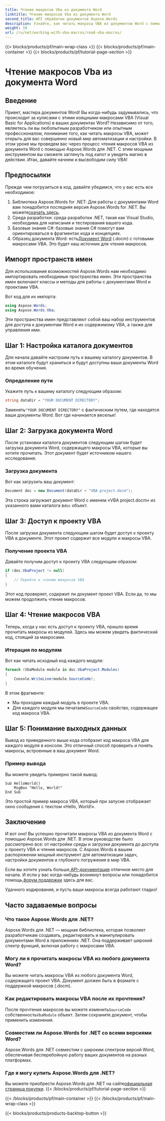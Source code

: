 ```yaml
---
title: Чтение макросов Vba из документа Word
linktitle: Чтение макросов Vba из документа Word
second_title: API обработки документов Aspose.Words
description: Узнайте, как читать макросы VBA из документов Word с помощью Aspose.Words для .NET. Следуйте нашему подробному руководству для бесшовной автоматизации документов!
weight: 10
url: /ru/net/working-with-vba-macros/read-vba-macros/
---
```


{{< blocks/products/pf/main-wrap-class >}}
{{< blocks/products/pf/main-container >}}
{{< blocks/products/pf/tutorial-page-section >}}

# Чтение макросов Vba из документа Word

## Введение

Привет, мастера документов Word! Вы когда-нибудь задумывались, что происходит за кулисами с этими изящными макросами VBA (Visual Basic for Applications) в ваших документах Word? Независимо от того, являетесь ли вы любопытным разработчиком или опытным профессионалом, понимание того, как читать макросы VBA, может открыть для вас совершенно новый мир автоматизации и настройки. В этом уроке мы проведем вас через процесс чтения макросов VBA из документа Word с помощью Aspose.Words для .NET. С этим мощным инструментом вы сможете заглянуть под капот и увидеть магию в действии. Итак, давайте начнем и высвободим силу VBA!

## Предпосылки

Прежде чем погрузиться в код, давайте убедимся, что у вас есть все необходимое:

1.  Библиотека Aspose.Words for .NET: Для работы с документами Word вам понадобится последняя версия Aspose.Words for .NET. Вы можете[скачать здесь](https://releases.aspose.com/words/net/).
2. Среда разработки: среда разработки .NET, такая как Visual Studio, необходима для написания и тестирования вашего кода.
3. Базовые знания C#: базовые знания C# помогут вам ориентироваться в фрагментах кода и концепциях.
4.  Образец документа Word: есть[Документ Word](https://github.com/aspose-words/Aspose.Words-for-.NET/raw/99ba2a2d8b5d650deb40106225f383376b8b4bc6/Examples/Data/VBA%20project.docm) (.docm) с готовыми макросами VBA. Это будет наш источник для чтения макросов.

## Импорт пространств имен

Для использования возможностей Aspose.Words нам необходимо импортировать необходимые пространства имен. Эти пространства имен включают классы и методы для работы с документами Word и проектами VBA.

Вот код для их импорта:

```csharp
using Aspose.Words;
using Aspose.Words.Vba;
```

Эти пространства имен представляют собой ваш набор инструментов для доступа к документам Word и их содержимому VBA, а также для управления ими.

## Шаг 1: Настройка каталога документов

Для начала давайте настроим путь к вашему каталогу документов. В этом каталоге будут храниться и будут доступны ваши документы Word во время обучения.

### Определение пути

Укажите путь к вашему каталогу следующим образом:

```csharp
string dataDir = "YOUR DOCUMENT DIRECTORY";
```

 Заменять`"YOUR DOCUMENT DIRECTORY"` с фактическим путем, где находятся ваши документы Word. Вот где начинается веселье!

## Шаг 2: Загрузка документа Word

После установки каталога документов следующим шагом будет загрузка документа Word, содержащего макросы VBA, которые вы хотите прочитать. Этот документ будет источником нашего исследования.

### Загрузка документа

Вот как загрузить ваш документ:

```csharp
Document doc = new Document(dataDir + "VBA project.docm");
```

 Эта строка загружает документ Word с именем «VBA project.docm» из указанного вами каталога в`doc` объект.

## Шаг 3: Доступ к проекту VBA

После загрузки документа следующим шагом будет доступ к проекту VBA в документе. Этот проект содержит все модули и макросы VBA.

### Получение проекта VBA

Давайте получим доступ к проекту VBA следующим образом:

```csharp
if (doc.VbaProject != null)
{
    // Перейти к чтению макросов VBA
}
```

Этот код проверяет, содержит ли документ проект VBA. Если да, то мы можем продолжить чтение макросов.

## Шаг 4: Чтение макросов VBA

Теперь, когда у нас есть доступ к проекту VBA, пришло время прочитать макросы из модулей. Здесь мы можем увидеть фактический код, стоящий за макросами.

### Итерация по модулям

Вот как читать исходный код каждого модуля:

```csharp
foreach (VbaModule module in doc.VbaProject.Modules)
{
    Console.WriteLine(module.SourceCode);
}
```

В этом фрагменте:
- Мы проходим каждый модуль в проекте VBA.
-  Для каждого модуля мы печатаем`SourceCode` свойство, содержащее код макроса VBA.

## Шаг 5: Понимание выходных данных

Вывод из приведенного выше кода отобразит код макроса VBA для каждого модуля в консоли. Это отличный способ проверить и понять макросы, встроенные в ваш документ Word.

### Пример вывода

Вы можете увидеть примерно такой вывод:

```
Sub HelloWorld()
    MsgBox "Hello, World!"
End Sub
```

Это простой пример макроса VBA, который при запуске отображает окно сообщения с текстом «Hello, World!».

## Заключение

И вот оно! Вы успешно прочитали макросы VBA из документа Word с помощью Aspose.Words для .NET. В этом руководстве было рассмотрено все: от настройки среды и загрузки документа до доступа к проекту VBA и чтения макросов. С Aspose.Words в вашем распоряжении мощный инструмент для автоматизации задач, настройки документов и глубокого погружения в мир VBA.

 Если вы хотите узнать больше,[API-документация](https://reference.aspose.com/words/net/) отличное место для начала. И если у вас когда-нибудь возникнут вопросы или понадобится помощь,[форум поддержки](https://forum.aspose.com/c/words/8) здесь для вас.

Удачного кодирования, и пусть ваши макросы всегда работают гладко!

## Часто задаваемые вопросы

### Что такое Aspose.Words для .NET?  
Aspose.Words для .NET — мощная библиотека, которая позволяет разработчикам создавать, редактировать и манипулировать документами Word в приложениях .NET. Она поддерживает широкий спектр функций, включая работу с макросами VBA.

### Могу ли я прочитать макросы VBA из любого документа Word?  
Вы можете читать макросы VBA из любого документа Word, содержащего проект VBA. Документ должен быть в формате с поддержкой макросов (.docm).

### Как редактировать макросы VBA после их прочтения?  
 После прочтения макросов вы можете изменить`SourceCode` собственность`VbaModule` объект. Затем сохраните документ, чтобы применить изменения.

### Совместим ли Aspose.Words for .NET со всеми версиями Word?  
Aspose.Words для .NET совместим с широким спектром версий Word, обеспечивая бесперебойную работу ваших документов на разных платформах.

### Где я могу купить Aspose.Words для .NET?  
 Вы можете приобрести Aspose.Words для .NET на сайте[официальная страница покупки](https://purchase.aspose.com/buy).
{{< /blocks/products/pf/tutorial-page-section >}}

{{< /blocks/products/pf/main-container >}}
{{< /blocks/products/pf/main-wrap-class >}}

{{< blocks/products/products-backtop-button >}}
